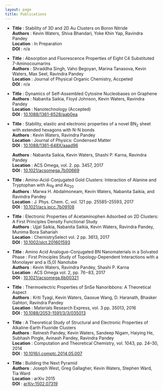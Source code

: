 ```yaml
---
layout: page
title: Publications
---
```


*  <strong>Title</strong>    : Stability of 3D and 2D Au Clusters on Boron Nitride <br /> 
   <strong>Authors</strong>  : Kevin Waters, Shiva Bhandari, Yoke Khin Yap, Ravindra Pandey <br /> 
   <strong>Location</strong> : In Preparation <br /> 
   <strong>DOI</strong>      : n/a

*  <strong>Title</strong>    : Absorption and Fluorescence Properties of Eight C4 Substituted 7-Aminocoumarins <br />
   <strong>Authors</strong>  : Shraddha Singh, Vaho Begoyan, Marina Tanasova, Kevin Waters, Max Seel, Ravindra Pandey <br />
   <strong>Location</strong> : Journal of Physical Organic Chemistry, Accpeted <br />
   <strong>DOI</strong>      : n/a

*  <strong>Title</strong>    : Dynamics of Self-Assembled Cytosine Nucleobases on Graphene <br />
   <strong>Authors</strong>  : Nabanita Saikia, Floyd Johnson, Kevin Waters, Ravindra Pandey <br />
   <strong>Location</strong> : Nanotechnology (Accepted) <br />
   <strong>DOI</strong>      : [10.1088/1361-6528/aab0ea](https://doi.org/10.1088/1361-6528/aab0ea) 

*  <strong>Title</strong>    : Stability, elastic and electronic properties of a novel BN<sub>2</sub> sheet with extended hexagons with N-N bonds <br />
   <strong>Authors</strong>  : Kevin Waters, Ravindra Pandey <br />
   <strong>Location</strong> : Journal of Physics: Condensed Matter <br />
   <strong>DOI</strong>      : [10.1088/1361-648X/aaad96](https://doi.org/10.1088/1361-648X/aaad96) <br />

   <strong>Authors</strong>  : Nabanita Saikia, Kevin Waters, Shashi P. Karna, Ravindra Pandey <br />
   <strong>Location</strong> : ACS Omega, vol. 2. pp. 3457, 2017 <br />
   <strong>DOI</strong>      : [10.1021/acsomega.7b00669](https://doi.org/10.1021/acsomega.7b00669) <br />

*  <strong>Title</strong>    : Amino-Acid-Conjugated Gold Clusters: Interaction of Alanine and Tryptophan with Au<sub>8</sub> and Au<sub>20</sub> <br />
   <strong>Authors</strong>  : Marwa H. Abdalmoneam, Kevin Waters, Nabanita Saikia, and Ravindra Pandey <br />
   <strong>Location</strong> : J. Phys. Chem. C, vol. 121 pp. 25585–25593, 2017 <br />
   <strong>DOI</strong>      : [10.1021/acs.jpcc.7b09108](https://doi.org/10.1021/acs.jpcc.7b09108) <br />

*  <strong>Title</strong>    : Electronic Properties of Acetaminophen Adsorbed on 2D Clusters: A First Principles Density Functional Study <br />
   <strong>Authors</strong>  : Ujjal Saikia, Nabanita Saikia, Kevin Waters, Ravindra Pandey, Munima Bora Sahariah <br />
   <strong>Location</strong> : ChemistrySelect vol. 2 pp. 3613, 2017 <br />
   <strong>DOI</strong>      : [10.1002/slct.201601593](https://doi.org/10.1002/slct.201601593) <br />

*  <strong>Title</strong>    : Amino Acid Analogue-Conjugated BN Nanomaterials in a Solvated Phase : First Principles Study of Topology-Dependent Interactions with a Monolayer and a (5,0) Nanotube <br />
   <strong>Authors</strong>  : Kevin Waters, Ravindra Pandey, Shashi P. Karna <br />
   <strong>Location</strong> : ACS Omega vol. 2, pp. 76−83, 2017 <br />
   <strong>DOI</strong>      : [10.1021/acsomega.6b00321](https://doi.org/10.1021/acsomega.6b00321) <br />

*  <strong>Title</strong>    : Thermoelectric Properties of SnSe Nanoribbons: A Theoretical Aspect <br />
   <strong>Authors</strong>  : Kriti Tyagi, Kevin Waters, Gaoxue Wang, D. Haranath, Bhasker Gahtori, Ravindra Pandey <br />
   <strong>Location</strong> : Materials Research Express, vol. 3 pp. 35013, 2016 <br />
   <strong>DOI</strong>      : [10.1088/2053-1591/3/3/035013](https://doi.org/10.1088/2053-1591/3/3/035013) <br />

*  <strong>Title</strong>    : A Theoretical Study of Structural and Electronic Properties of Alkaline-Earth Fluoride Clusters <br />
   <strong>Authors</strong>  : Ratnesh Pandey, Kevin Waters, Sandeep Nigam, Haiying He, Subhash Pingle, Avinash Pandey, Ravindra Pandey <br />
   <strong>Location</strong> : Computation and Theoretical Chemistry, vol. 1043, pp. 24–30, 2014 <br />
   <strong>DOI</strong>      : [10.1016/j.comptc.2014.05.007](https://doi.org/10.1016/j.comptc.2014.05.007) <br />

*  <strong>Title</strong>    : Building the Next Pyramid <br />
   <strong>Authors</strong>  : Joseph West, Greg Gallagher, Kevin Waters, Stephen Ward, Tia Ward <br />
   <strong>Location</strong> : arXiv 2015 <br />
   <strong>DOI</strong>      : [arXiv:1502.07319](https://arxiv.org/abs/1502.07319)<br />
